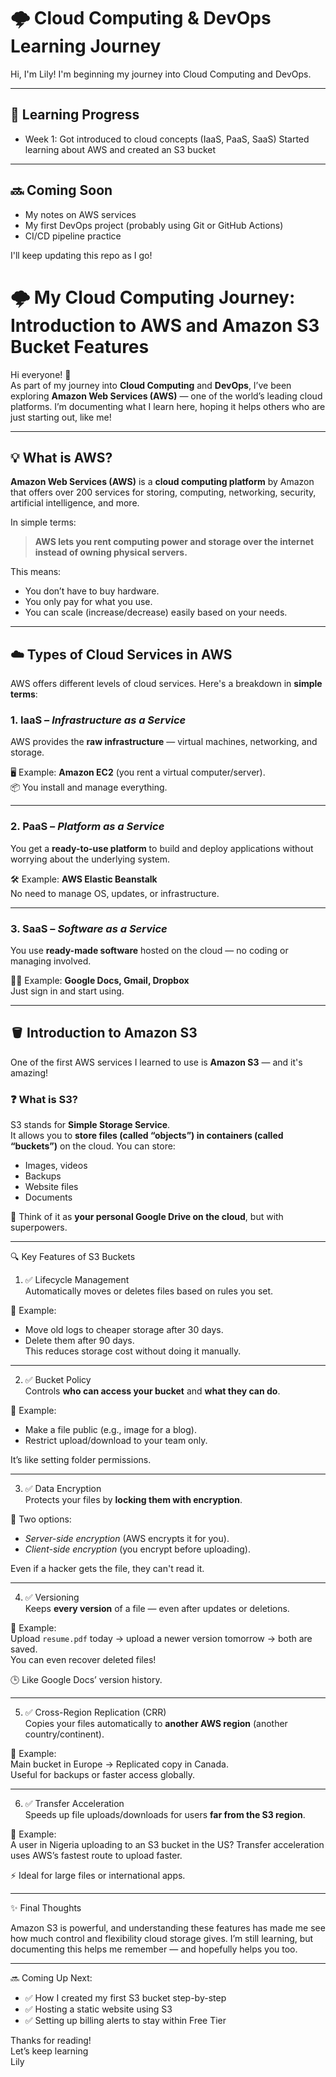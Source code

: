 # 🌩️ Cloud Computing & DevOps Learning Journey

Hi, I'm Lily! I'm beginning my journey into Cloud Computing and DevOps.

---

## 📅 Learning Progress

- Week 1: Got introduced to cloud concepts (IaaS, PaaS, SaaS)
Started learning about AWS and created an S3 bucket

---

## 🔜 Coming Soon

- My notes on AWS services
- My first DevOps project (probably using Git or GitHub Actions)
- CI/CD pipeline practice

I'll keep updating this repo as I go!



# 🌩️ My Cloud Computing Journey: Introduction to AWS and Amazon S3 Bucket Features

Hi everyone! 👋  
As part of my journey into **Cloud Computing** and **DevOps**, I’ve been exploring **Amazon Web Services (AWS)** — one of the world’s leading cloud platforms. I’m documenting what I learn here, hoping it helps others who are just starting out, like me!

---

## 💡 What is AWS?

**Amazon Web Services (AWS)** is a **cloud computing platform** by Amazon that offers over 200 services for storing, computing, networking, security, artificial intelligence, and more.

In simple terms:  
> **AWS lets you rent computing power and storage over the internet instead of owning physical servers.**

This means:
- You don’t have to buy hardware.
- You only pay for what you use.
- You can scale (increase/decrease) easily based on your needs.

---

## ☁️ Types of Cloud Services in AWS

AWS offers different levels of cloud services. Here's a breakdown in **simple terms**:

### 1. IaaS – *Infrastructure as a Service*  
AWS provides the **raw infrastructure** — virtual machines, networking, and storage.

🖥️ Example: **Amazon EC2** (you rent a virtual computer/server).  
📦 You install and manage everything.

---

### 2. PaaS – *Platform as a Service*  
You get a **ready-to-use platform** to build and deploy applications without worrying about the underlying system.

🛠️ Example: **AWS Elastic Beanstalk**  
No need to manage OS, updates, or infrastructure.

---

### 3. SaaS – *Software as a Service*  
You use **ready-made software** hosted on the cloud — no coding or managing involved.

🧑‍💼 Example: **Google Docs, Gmail, Dropbox**  
Just sign in and start using.

---

## 🪣 Introduction to Amazon S3

One of the first AWS services I learned to use is **Amazon S3** — and it's amazing!

### ❓ What is S3?

S3 stands for **Simple Storage Service**.  
It allows you to **store files (called “objects”) in containers (called “buckets”)** on the cloud. You can store:
- Images, videos
- Backups
- Website files
- Documents

💾 Think of it as **your personal Google Drive on the cloud**, but with superpowers.

---
 🔍 Key Features of S3 Buckets

1. ✅ Lifecycle Management  
Automatically moves or deletes files based on rules you set.

📌 Example:  
- Move old logs to cheaper storage after 30 days.  
- Delete them after 90 days.  
This reduces storage cost without doing it manually.

---

 2. ✅ Bucket Policy  
Controls **who can access your bucket** and **what they can do**.

📌 Example:  
- Make a file public (e.g., image for a blog).  
- Restrict upload/download to your team only.

It’s like setting folder permissions.

---

 3. ✅ Data Encryption  
Protects your files by **locking them with encryption**.

📌 Two options:  
- *Server-side encryption* (AWS encrypts it for you).  
- *Client-side encryption* (you encrypt before uploading).

Even if a hacker gets the file, they can't read it.

---

 4. ✅ Versioning  
Keeps **every version** of a file — even after updates or deletions.

📌 Example:  
Upload `resume.pdf` today → upload a newer version tomorrow → both are saved.  
You can even recover deleted files!

🕒 Like Google Docs’ version history.

---

5. ✅ Cross-Region Replication (CRR)  
Copies your files automatically to **another AWS region** (another country/continent).

📌 Example:  
Main bucket in Europe → Replicated copy in Canada.  
Useful for backups or faster access globally.

---

6. ✅ Transfer Acceleration  
Speeds up file uploads/downloads for users **far from the S3 region**.

📌 Example:  
A user in Nigeria uploading to an S3 bucket in the US? Transfer acceleration uses AWS’s fastest route to upload faster.

⚡ Ideal for large files or international apps.

---

 ✨ Final Thoughts

Amazon S3 is powerful, and understanding these features has made me see how much control and flexibility cloud storage gives. I’m still learning, but documenting this helps me remember — and hopefully helps you too.

---

🔜 Coming Up Next:
- ✅ How I created my first S3 bucket step-by-step
- ✅ Hosting a static website using S3
- ✅ Setting up billing alerts to stay within Free Tier

Thanks for reading!  
Let’s keep learning  
Lily
